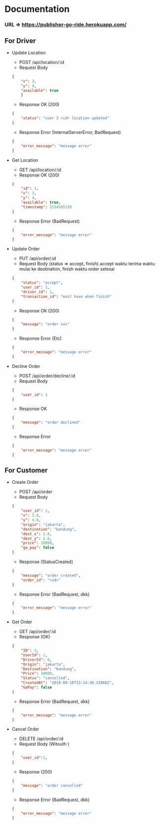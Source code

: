 # Documentation

### URL => https://publisher-go-ride.herokuapp.com/

## For Driver

* Update Location
    * POST /api/location/:id
    * Request Body
    ```json
    {
        "x": 3, 
        "y": 4, 
        "available": true
        }
    ```
    * Response OK (200)
    ```json
    {
        "status": "user 3 <id> location updated"
    }
    ```
    * Response Error (InternalServerError, BadRequest)
    ```json
    {
        "error_message": "message error"
    }
    ```

* Get Location
    * GET /api/location/:id
    * Response OK (200)
    ```json
    {
        "id": 1,
        "x": 3,
        "y": 4,
        "available": true,
        "timestamp": 1534595330
    }
    ```
    * Response Error (BadRequest)
    ```json
    {
        "error_message": "message error"
    }
    ```

* Update Order
    * PUT /api/order/:id
    * Request Body (status => accept, finish) accept waktu terima waktu mulai ke destination, finish waktu order selesai
    ```json
    { 
        "status": "accept", 
        "user_id": 1, 
        "driver_id": 1,
        "transaction_id": "must have when finish"
    }
    ```
    * Response OK (200)
    ```json
    {
        "message": "order xxx"
    }
    ```
    * Response Error (Etc)
    ```json
    {
        "error_message": "message error"
    }
    ```

* Decline Order
    * POST /api/order/decline/:id
    * Request Body
    ```json
    {
        "user_id": 1
    }
    ```
    * Response OK
    ```json
    {
        "message": "order declined"
    }
    ```
    * Response  Error
    ```json
    {
        "error_message": "message error"
    }
    ```

## For Customer

* Create Order
    * POST /api/order 
    * Request Body
    ```json
    {
        "user_id": 1, 
        "x": 3.0, 
        "y": 4.0, 
        "origin": "jakarta", 
        "destination": "bandung", 
        "dest_x": 2.0, 
        "dest_y": 2.0, 
        "price": 10000, 
        "go_pay": false
    }
    ```
    * Response (StatusCreated)
    ```json
    {
        "message": "order created", 
        "order_id": "<id>"
    }
    ```
    * Response Error (BadRequest, dkk)
    ```json
    {
        "error_message": "message error"
    }
    ```

* Get Order
    * GET /api/order/:id
    * Response (OK)
    ```json
    {
        "ID": 3,
        "UserId": 1,
        "DriverId": 0,
        "Origin": "jakarta",
        "Destination": "bandung",
        "Price": 10000,
        "Status": "cancelled",
        "CreatedAt": "2018-08-18T13:14:30.31866Z",
        "GoPay": false
    }
    ```
    * Response Error (BadRequest, dkk)
    ```json
    {
        "error_message": "message error"
    }
    ```

* Cancel Order
    * DELETE /api/order/:id
    * Request Body (Witouth )
    ```json
    {
        "user_id":1, 
    }
    ```
    * Response (200)
    ```json
    {
        "message": "order cancelled"
    }
    ```
    * Response Error (BadRequest, dkk)
    ```json
    {
        "error_message": "message error"
    }
    ```